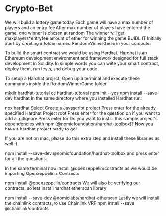 # Crypto-Bet

We will build a lottery game today
Each game will have a max number of players and an entry fee
After max number of players have entered the game, one winner is chosen at random
The winner will get maxplayers*entryfee amount of ether for winning the game
BUIDL IT
Initially start by creating a folder named RandomWinnerGame in your computer

To build the smart contract we would be using Hardhat. Hardhat is an Ethereum development environment and framework designed for full stack development in Solidity. In simple words you can write your smart contract, deploy them, run tests, and debug your code.

To setup a Hardhat project, Open up a terminal and execute these commands inside the RandomWinnerGame folder

mkdir hardhat-tutorial
cd hardhat-tutorial
npm init --yes
npm install --save-dev hardhat
In the same directory where you installed Hardhat run:

npx hardhat
Select Create a Javascript project
Press enter for the already specified Hardhat Project root
Press enter for the question on if you want to add a .gitignore
Press enter for Do you want to install this sample project's dependencies with npm (@nomicfoundation/hardhat-toolbox)?
Now you have a hardhat project ready to go!

If you are not on mac, please do this extra step and install these libraries as well :)

npm install --save-dev @nomicfoundation/hardhat-toolbox
and press enter for all the questions.

In the same terminal now install @openzeppelin/contracts as we would be importing Openzeppelin's Contracts

npm install @openzeppelin/contracts
We will also be verifying our contracts, so lets install hardhat etherscan library

npm install --save-dev @nomiclabs/hardhat-etherscan
Lastly we will install the chainlink contracts, to use Chainlink VRF
npm install --save @chainlink/contracts

